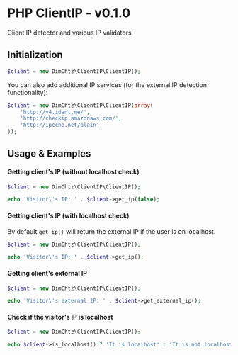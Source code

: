 # PHP ClientIP - v0.1.0

Client IP detector and various IP validators

## Initialization

```php
$client = new DimChtz\ClientIP\ClientIP();
```

You can also add additional IP services (for the external IP detection functionality):

```php
$client = new DimChtz\ClientIP\ClientIP(array(
	'http://v4.ident.me/',
	'http://checkip.amazonaws.com/',
    'http://ipecho.net/plain',
));
```

## Usage & Examples

#### Getting client's IP (without localhost check)

```php
$client = new DimChtz\ClientIP\ClientIP();

echo 'Visitor\'s IP: ' . $client->get_ip(false);
```

#### Getting client's IP (with localhost check)

By default `get_ip()` will return the external IP if the user is on localhost.

```php
$client = new DimChtz\ClientIP\ClientIP();

echo 'Visitor\'s IP: ' . $client->get_ip();
```

#### Getting client's external IP

```php
$client = new DimChtz\ClientIP\ClientIP();

echo 'Visitor\'s external IP: ' . $client->get_external_ip();
```

#### Check if the visitor's IP is localhost

```php
$client = new DimChtz\ClientIP\ClientIP();

echo $client->is_localhost() ? 'It is localhost' : 'It is not localhost';
```